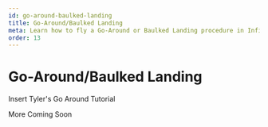 ```yaml
---
id: go-around-baulked-landing
title: Go-Around/Baulked Landing
meta: Learn how to fly a Go-Around or Baulked Landing procedure in Infinite Flight.
order: 13
---
```


# Go-Around/Baulked Landing



Insert Tyler's Go Around Tutorial



More Coming Soon